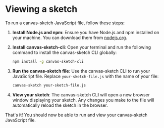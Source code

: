 # Viewing a sketch

To run a canvas-sketch JavaScript file, follow these steps:

1. **Install Node.js and npm**: Ensure you have Node.js and npm installed on your machine. You can download them from [nodejs.org](https://nodejs.org/).

2. **Install canvas-sketch-cli**: Open your terminal and run the following command to install the canvas-sketch CLI globally:
    ```sh
    npm install -g canvas-sketch-cli
    ```

3. **Run the canvas-sketch file**: Use the canvas-sketch CLI to run your JavaScript file. Replace `your-sketch-file.js` with the name of your file:
    ```sh
    canvas-sketch your-sketch-file.js
    ```

4. **View your sketch**: The canvas-sketch CLI will open a new browser window displaying your sketch. Any changes you make to the file will automatically reload the sketch in the browser.

That's it! You should now be able to run and view your canvas-sketch JavaScript file.
